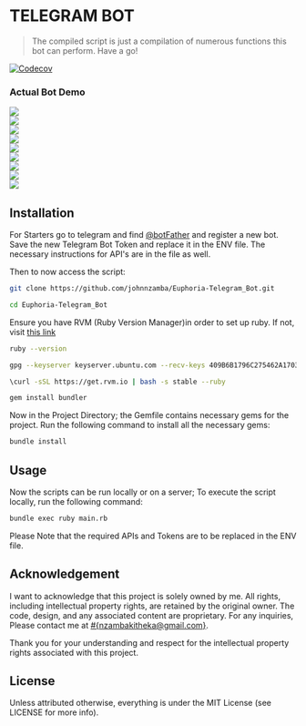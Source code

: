 # TELEGRAM BOT

> The compiled script is just a compilation of numerous functions this bot can perform. Have a go!

[![Codecov](https://codecov.io/github/matthewhudson/words/branch/main/graph/badge.svg?token=oxazfuInJ9)](https://codecov.io/github/johnnzamba/Euphoria-Telegram_Bot)

### Actual Bot Demo

<a href="https://64.media.tumblr.com/c2352b91f89b60267935ef0017916167/511e377b7c399ca9-fc/s540x810/c90bd1b71ae2d005f90df88c8887d3fe304af7d0.pnj"><img src="https://64.media.tumblr.com/c2352b91f89b60267935ef0017916167/511e377b7c399ca9-fc/s540x810/c90bd1b71ae2d005f90df88c8887d3fe304af7d0.pnj"/></a>
<br>
<a href="https://64.media.tumblr.com/cbaad6c005e8c6d16aed6d2dc17f263c/511e377b7c399ca9-4d/s540x810/4f6cd659cef2d33a0cef50aa3c8247b4fb87baaa.pnj"><img src="https://64.media.tumblr.com/cbaad6c005e8c6d16aed6d2dc17f263c/511e377b7c399ca9-4d/s540x810/4f6cd659cef2d33a0cef50aa3c8247b4fb87baaa.pnj"/></a>
<br>
<a href="https://64.media.tumblr.com/ee6f861c2cf9370639b97a4f7f6b1bbd/511e377b7c399ca9-01/s540x810/9db2cbf8e5f5916fc27e61e6bd520e35da62d5b1.pnj"><img src="https://64.media.tumblr.com/ee6f861c2cf9370639b97a4f7f6b1bbd/511e377b7c399ca9-01/s540x810/9db2cbf8e5f5916fc27e61e6bd520e35da62d5b1.pnj"/></a>
<br>
<a href="https://64.media.tumblr.com/85cdc1ac7a1aec9cb73c7ccc80673ad4/511e377b7c399ca9-b2/s540x810/013172b0072473ce666e521be93f4d2be204e505.pnj"><img src="https://64.media.tumblr.com/85cdc1ac7a1aec9cb73c7ccc80673ad4/511e377b7c399ca9-b2/s540x810/013172b0072473ce666e521be93f4d2be204e505.pnj"/></a>
<br>
<a href="https://64.media.tumblr.com/48108969e6a5e69bb2fe0790fcd0fade/511e377b7c399ca9-b6/s540x810/3066a5cd8aeb8765b6055617b97feba71ffe0b0c.pnj"><img src="https://64.media.tumblr.com/48108969e6a5e69bb2fe0790fcd0fade/511e377b7c399ca9-b6/s540x810/3066a5cd8aeb8765b6055617b97feba71ffe0b0c.pnj"/></a>
<br>
<a href="https://64.media.tumblr.com/f3ce86474c73aa45d244cbe48273b946/511e377b7c399ca9-96/s540x810/fe24dd774bab3197500bc4cc308d732002b65663.pnj"><img src="https://64.media.tumblr.com/f3ce86474c73aa45d244cbe48273b946/511e377b7c399ca9-96/s540x810/fe24dd774bab3197500bc4cc308d732002b65663.pnj"/></a>
<br>
<a href="https://64.media.tumblr.com/088f0ce4ffe1323d7d2e62fc590ff918/511e377b7c399ca9-a4/s540x810/548cc85e2eae4a8fdb41fd5c37131e1617db690d.pnj"><img src="https://64.media.tumblr.com/088f0ce4ffe1323d7d2e62fc590ff918/511e377b7c399ca9-a4/s540x810/548cc85e2eae4a8fdb41fd5c37131e1617db690d.pnj"/></a>
<br>
<a href="https://64.media.tumblr.com/bdafbea7728c3a8b94d7377097ae34ad/511e377b7c399ca9-53/s540x810/93c496d04629f59a74f44564963630667e460e74.pnj"><img src="https://64.media.tumblr.com/bdafbea7728c3a8b94d7377097ae34ad/511e377b7c399ca9-53/s540x810/93c496d04629f59a74f44564963630667e460e74.pnj"/></a>
<br>
<a href="https://64.media.tumblr.com/b55f11b43edb19e05d4563d5b8a07870/511e377b7c399ca9-bf/s540x810/2733e5ff197fe57f618f9eeccf21f3cd7bea0c4c.pnj"><img src="https://64.media.tumblr.com/b55f11b43edb19e05d4563d5b8a07870/511e377b7c399ca9-bf/s540x810/2733e5ff197fe57f618f9eeccf21f3cd7bea0c4c.pnj"/></a>
<br>
## Installation

For Starters go to telegram and find [@botFather](https://core.telegram.org/bots#botfather) and register a new bot. Save the new Telegram Bot Token and replace it in the ENV file.
The necessary instructions for API's are in the file as well.

Then to now access the script:

```bash
git clone https://github.com/johnnzamba/Euphoria-Telegram_Bot.git
```
```bash
cd Euphoria-Telegram_Bot
```

Ensure you have  RVM (Ruby Version Manager)in order to set up ruby. If not, visit [this link](https://rvm.io/rvm/install)

```bash
ruby --version
```
```bash
gpg --keyserver keyserver.ubuntu.com --recv-keys 409B6B1796C275462A1703113804BB82D39DC0E3 7D2BAF1CF37B13E2069D6956105BD0E739499BDB
```
```bash
\curl -sSL https://get.rvm.io | bash -s stable --ruby
```
```bash
gem install bundler
```
Now in the Project Directory; the Gemfile contains necessary gems for the project. Run the following command to install all the necessary gems:

```bash
bundle install
```

## Usage
Now the scripts can be run locally or on a server; 
To execute the script locally, run the following command:
```bash
bundle exec ruby main.rb
```
Please Note that the required APIs and Tokens are to be replaced in the ENV file.

## Acknowledgement

I want to acknowledge that this project is solely owned by me. All rights, including intellectual property rights, are retained by the original owner. The code, design, and any associated content are proprietary. For any inquiries, Please contact me at [#{nzambakitheka@gmail.com}](mailto:#{nzambakitheka@gmail.com}).

Thank you for your understanding and respect for the intellectual property rights associated with this project.


## License

Unless attributed otherwise, everything is under the MIT License (see LICENSE for more info).
